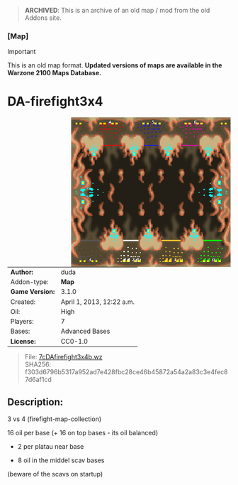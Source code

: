 > **ARCHIVED**: This is an archive of an old map / mod from the old Addons site.

### [Map]

> [!IMPORTANT]
> This is an old map format. **Updated versions of maps are available in the Warzone 2100 Maps Database.**

# DA-firefight3x4

<img src="./preview.jpg" align="right" />

| | |
| - | - |
| __Author:__ | duda |
| Addon-type: | __Map__ |
| __Game Version:__ | 3.1.0 |
| Created: | April 1, 2013, 12:22 a.m. |
| Oil: | High |
| Players: | 7 |
| Bases: | Advanced Bases |
| __License:__ | CC0-1.0 |

> File: [7cDAfirefight3x4b.wz](https://github.com/Warzone2100/old-addons-site/raw/main/assets/95/7cDAfirefight3x4b.wz)  
> SHA256: f303d6796b5317a952ad7e428fbc28ce46b45872a54a2a83c3e4fec87d6af1cd

## Description:

3 vs 4 (firefight-map-collection) 

16 oil per base (+ 16 on top bases - its oil balanced) 

+ 2 per platau near base 

+ 8 oil in the middel scav bases 

(beware of the scavs on startup)

